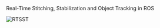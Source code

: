 Real-Time Stitching, Stabilization and Object Tracking in ROS

![RTSST](https://github.com/user-attachments/assets/5f9546cf-7ac0-4ff3-8ad1-e19bf41a2151)
